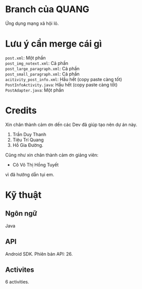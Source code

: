 # Branch của QUANG
Ứng dụng mạng xã hội lỏ.
# Lưu ý cần merge cái gì
`post.xml`: Một phần\
`post_img_notext.xml`: Cả phần\
`post_large_paragraph.xml`: Cả phần\
`post_small_paragraph.xml`: Cả phần\
`acitivity_post_info.xml`: Hầu hết (copy paste càng tốt)\
`PostInfoActivity.java`: Hầu hết (copy paste càng tốt)\
`PostAdapter.java`: Một phần
# Credits
Xin chân thành cảm ơn dến các Dev đã giúp tạo nên dự án này.
1. Trần Duy Thanh
2. Tiêu Trí Quang
3. Hồ Gia Đường.

Cũng như xin chân thành cảm ơn giảng viên:

- Cô Võ Thị Hồng Tuyết

vì đã hướng dẫn tụi em.
# Kỹ thuật
## Ngôn ngữ
Java
## API
Android SDK. Phiên bản API: 26.
## Activites
6 activities.
